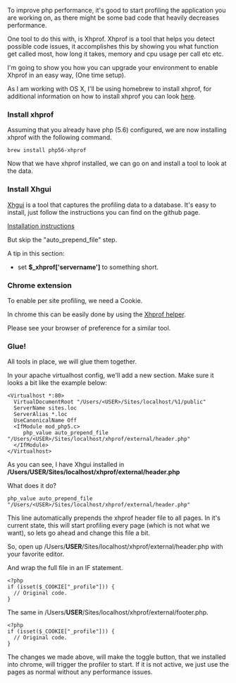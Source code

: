 To improve php performance, it's good to start profiling the application you are working on, as there might be some bad code that heavily decreases performance.

One tool to do this with, is Xhprof. Xhprof is a tool that helps you detect possible code issues, it accomplishes this by showing you what function get called most, how long it takes, memory and cpu usage per call etc etc.

I'm going to show you how you can upgrade your environment to enable Xhprof in an easy way, (One time setup).

As I am working with OS X, I'll be using homebrew to install xhprof, for additional information on how to install xhprof you can look <a href="https://pecl.php.net/package/xhprof">here</a>.

### Install xhprof
Assuming that you already have php (5.6) configured, we are now installing xhprof with the following command.

```
brew install php56-xhprof
```

Now that we have xhprof installed, we can go on and install a tool to look at the data.

### Install Xhgui
[Xhgui](https://github.com/preinheimer/xhprof "xhgui") is a tool that captures the profiling data to a database. It's easy to install, just follow the instructions you can find on the github page.

[Installation instructions](https://github.com/preinheimer/xhprof#installation "Installation instructions")

But skip the "auto_prepend_file" step.

A tip in this section:
* set **$_xhprof['servername']** to something short.


### Chrome extension
To enable per site profiling, we need a Cookie.

In chrome this can be easily done by using the [Xhprof helper](https://chrome.google.com/webstore/detail/xhprof-helper/adnlhmmjijeflmbmlpmhilkicpnodphi "Xhprof helper").

Please see your browser of preference for a similar tool.

### Glue!
All tools in place, we will glue them together.

In your apache virtualhost config, we'll add a new section. Make sure it looks a bit like the example below:

```
<Virtualhost *:80>
  VirtualDocumentRoot "/Users/<USER>/Sites/localhost/%1/public"
  ServerName sites.loc
  ServerAlias *.loc
  UseCanonicalName Off
  <IfModule mod_php5.c>
     php_value auto_prepend_file "/Users/<USER>/Sites/localhost/xhprof/external/header.php"
  </IfModule>
</Virtualhost>
```

As you can see, I have Xhgui installed in **/Users/USER/Sites/localhost/xhprof/external/header.php**

What does it do?

```
php_value auto_prepend_file "/Users/<USER>/Sites/localhost/xhprof/external/header.php"
```

This line automatically prepends the xhprof header file to all pages. In it's current state, this will start profiling every page (which is not what we want),  so lets go ahead and change this file a bit.

So, open up /Users/**USER**/Sites/localhost/xhprof/external/header.php with your favorite editor.

And wrap the full file in an IF statement.

```
<?php
if (isset($_COOKIE["_profile"])) {
  // Original code.
}
```

The same in /Users/**USER**/Sites/localhost/xhprof/external/footer.php.

```
<?php
if (isset($_COOKIE["_profile"])) {
  // Original code.
}
```

The changes we made above, will make the toggle button, that we installed into chrome, will trigger the profiler to start.
If it is not active, we just use the pages as normal without any performance issues.
